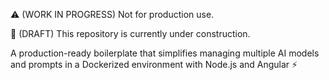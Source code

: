 ⚠️ (WORK IN PROGRESS) Not for production use.

🚧 (DRAFT) This repository is currently under construction.

A production-ready boilerplate that simplifies managing multiple AI models and prompts in a Dockerized environment with Node.js and Angular ⚡️
